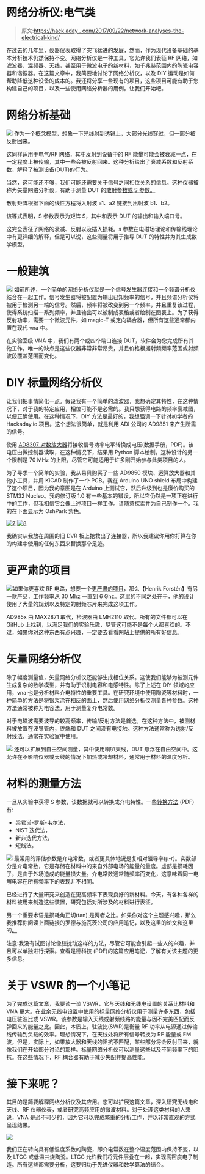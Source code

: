 # 网络分析仪:电气类

> 原文:[https://hack aday . com/2017/09/22/network-analyses-the-electrical-kind/](https://hackaday.com/2017/09/22/network-analysers-the-electrical-kind/)

在过去的几年里，仪器仪表取得了突飞猛进的发展，然而，作为现代设备基础的基本分析技术仍然保持不变。网络分析仪是一种工具，它允许我们表征 RF 网络，如滤波器、混频器、天线，甚至用于微波电子的新材料，如千兆赫范围内的陶瓷电容器和谐振器。在这篇文章中，我简要地讨论了网络分析仪，以及 DIY 运动是如何帮助降低这种设备的成本的。我还将分享一些现有的项目，这些项目可能有助于您构建自己的项目，以及一些使用网络分析器的用例。让我们开始吧。

# 网络分析基础

[![](../Images/87bbb4c5e495d799e7c0103dc25abb00.png)](https://hackaday.com/wp-content/uploads/2017/09/network-anal-reflect.png) 作为一个[概念模型](http://www.ni.com/white-paper/11640/en/)，想象一下光线射到透镜上，大部分光线穿过，但一部分被反射回来。

这同样适用于电气/RF 网络，其中发射到设备中的 RF 能量可能会被衰减一点，在一定程度上被传输，其中一些会被反射回来。这种分析给出了衰减系数和反射系数，解释了被测设备(DUT)的行为。

当然，这可能还不够，我们可能还需要关于信号之间相位关系的信息。这种仪器被称为矢量网络分析仪，有助于测量 DUT 的[散射参数或 S 参数。](http://labrf.av.it.pt/Data/Manuais%20&%20Tutoriais/40b%20-%20VNA%20-%20ZVB20/CD/documents/Help_Files/WebHelp_ZVT/System_Overview/Measurement_Parameters/S-Parameters.htm)

散射矩阵根据下面的线性方程将入射波 a1、a2 链接到出射波 b1、b2。

该等式表明，S 参数表示为矩阵 S，其中和表示 DUT 的输出和输入端口号。

这完全表征了网络的衰减、反射以及插入损耗。s 参数在电磁场理论和传输线理论中有更详细的解释，但是可以说，这些测量将用于推导 DUT 的特性并为其生成数学模型。

# 一般建筑

[![](../Images/22334a9421b6d3cfda9c2030ea39a334.png)](https://hackaday.com/wp-content/uploads/2017/09/5_hd2.png) 如前所述，一个简单的网络分析仪就是一个信号发生器连接和一个频谱分析仪结合在一起工作。信号发生器将被配置为输出已知频率的信号，并且频谱分析仪将被用于检测另一端的信号。然后，频率将被改变到另一个频率，并且重复该过程，使得系统扫描一系列频率，并且输出可以被制成表格或者绘制在图表上。为了获得反射功率，需要一个微波元件，如 magic-T 或定向耦合器，但所有这些通常都内置在现代 vna 中。

在实验室级 VNA 中，我们有两个或四个端口连接 DUT，软件会为您完成所有其他工作。唯一的缺点是这些仪器非常非常昂贵，并且价格根据射频频率范围或射频波段覆盖范围而变化。

# DIY 标量网络分析仪

让我们把事情简化一点。假设我有一个简单的滤波器，我想确定其特性，在这种情况下，对于我的特定应用，相位可能不是必需的。我只想获得电路的频率衰减图，以便正确使用。在这种情况下，DIY 方法是最好的，我想强调一下针对初学者的 Hackaday.io 项目。这个想法很简单，就是利用 ADI 公司的 AD9851 来产生所需的信号。

使用 [AD8307 对数放大器](http://www.analog.com/media/en/technical-documentation/data-sheets/AD8307.pdf)将接收信号功率电平转换成电压(数据手册，PDF)。该电压由微控制器读取，在这种情况下，结果用 Python 脚本绘制。这种设计的另一个限制是 70 MHz 的上限，尽管它可能适用于许多刚开始参与此类项目的人。

为了寻求一个简单的实验，我从易贝购买了一些 AD9850 模块、运算放大器和其他小工具，并用 KiCAD 制作了一个 PCB。我在 Arduino UNO shield 布局中构建了这个项目，因为我的意图是在 Arduino 上测试它，然后升级到也是廉价购买的 STM32 Nucleo。我的修订版 1.0 有一些基本的错误，所以它仍然是一项正在进行中的工作，但我相信它会像上述项目一样工作。请随意探索并为自己制作一个。我的在下面显示为 OshPark 紫色。

 [![7](../Images/2599f2363e041be0dc414280a1098874.png "7")](https://hackaday.com/2017/09/22/network-analysers-the-electrical-kind/7-13/)  [![8](../Images/fc55f129d27032e11d442826e143d696.png "8")](https://hackaday.com/2017/09/22/network-analysers-the-electrical-kind/8-13/) 

我确实从我放在周围的旧 DVR 板上抢救出了连接器，所以我建议你用你打算在你的构建中使用的任何东西来替换那个足迹。

# 更严肃的项目

![](../Images/711da51be4d6b56b6d342b2b519ab1da.png)如果你更喜欢 RF 电路，想要一个[更严肃的项目](http://hforsten.com/cheap-homemade-30-mhz-6-ghz-vector-network-analyzer.html)，那么【Henrik Forstén】有另一款产品，工作频率从 30 Mhz 一直到 6 Ghz。这里的不同之处在于，他的设计使用了大量的规划以及特定的射频芯片来完成这项工作。

AD985x 由 MAX2871 取代，检波器由 LMH2110 取代。所有的文件都可以在 GitHub 上找到，以满足我们的实验乐趣，尽管这可能不是每个人都喜欢的。不过，如果你对这种东西有点兴趣，一定要去看看网站上提供的所有好信息。

# 矢量网络分析仪

除了幅度测量值，矢量网络分析仪还能够生成相位关系。这使我们能够为被测元件生成复杂的数学模型，并有助于识别电容和电感特性。除了上述在 DIY 领域的应用，vna 也是分析材料介电特性的重要工具。在研究环境中使用陶瓷等材料时，一种简单的方法是将银浆涂在相反的面上，然后使用网络分析仪测量各种参数。这种方法通常被称为电容法，用于测量复介电常数。

对于电磁波需要波导的较高频率，传输/反射方法是首选。在这种方法中，被测材料被放置在波导管内，终端和 DUT 之间没有电接触。这种方法通常称为透射/反射线法，通常在实验室中使用。

[![](../Images/40144345c6b0f28abdfb2eb4c79561d2.png)](https://hackaday.com/wp-content/uploads/2017/09/91.png) 还可以扩展到自由空间测量，其中使用喇叭天线，DUT 悬浮在自由空间中。这允许在不影响仪器或天线的情况下加热或冷却材料，通常用于材料的温度分析。

# 材料的测量方法

一旦从实验中获得 S 参数，该数据就可以转换成介电特性。一些[转换方法](https://cdn.rohde-schwarz.com/pws/dl_downloads/dl_application/00aps_undefined/RAC-0607-0019_1_5E.pdf) (PDF)有:

*   梁君诺-罗斯-韦尔法，
*   NIST 迭代法，
*   新非迭代方法，
*   短线法。

[![](../Images/68ddd8290622226f4f13227c48c6cff9.png)](https://hackaday.com/wp-content/uploads/2017/09/10_hd3.png) 最常用的评估参数是介电常数，或者更具体地说是复相对磁导率(μ-r)。实数部分是介电常数，它是存储在材料中的来自外部电场的能量的量度。虚部是损耗因子，是由于外场造成的能量损失量。介电常数通常随频率而变化，这意味着同一电解电容在所有频率下的表现并不相同。

已经进行了大量研究来创造在更高频率下表现良好的新材料。今天，有各种各样的材料被用来制造这些装置，研究包括对所涉及的材料进行表征。

另一个重要术语是损耗角正切(tan),是两者之比。如果你对这个主题感兴趣，那么我推荐你阅读上面链接的罗德与施瓦茨公司的应用笔记，以及这里的论文和这里的[。](http://www.sciencedirect.com/science/article/pii/S1434841106000379)

注意:我没有试图讨论像腔扰动这样的方法，尽管它可能会引起一些人的兴趣，并且可以单独进行探索。查看是德科技 (PDF)的这篇应用笔记，了解有关该主题的更多信息。

# 关于 VSWR 的一个小笔记

为了完成这篇文章，我要谈一谈 VSWR，它与天线和无线电设置的关系比材料和 VNA 更大。在业余无线电设置中使用的标量网络分析仪用于测量许多东西，包括电压驻波比或 VSWR。该参数是输入天线或射频线路的能量与因不完美匹配而反弹回来的能量之比。因此，本质上，驻波比(SWR)是衡量 RF 功率从电源通过传输线传输到负载的效率。理想情况下，在天线处将所有信号转换为 RF 能量或 EM 波，但是，实际上，如果放大器和天线的阻抗不匹配，某些部分将会反射回来，就像我们在开始部分讨论的那样。标量网络分析仪可以测量这些以及不同频率下的阻抗。在这些情况下，RF 耦合器有助于减少失配并提高性能。

# 接下来呢？

其目的是简要解释网络分析仪及其应用。您可以扩展这篇文章，深入研究无线电和天线、RF 仪器仪表，或者研究高频应用的微波材料。对于处理这类材料的人来说，VNA 是必不可少的，因为它可以完成繁重的分析工作，并以非常直观的方式呈现结果。

![](../Images/bedb4169a49da5a93c7b83767439ffdc.png)

我们正在转向具有低温度系数的陶瓷，即介电常数在整个温度范围内保持不变，以及 LTCC 或低温共烧陶瓷。LTCC 允许我们将元件层叠在一起，实现高密度电子制造。所有这些都需要分析，这要归功于先进仪器和数学算法的结合。